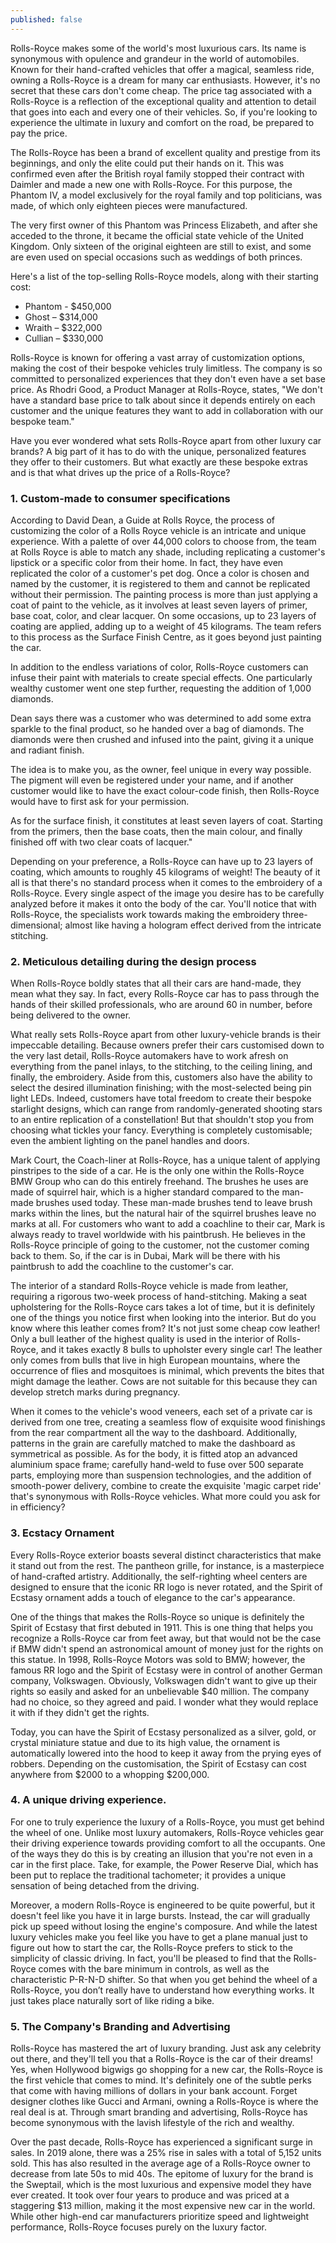 ```yaml
---
published: false
---
```


Rolls-Royce makes some of the world's most luxurious cars. Its name is synonymous with opulence and grandeur in the world of automobiles. Known for their hand-crafted vehicles that offer a magical, seamless ride, owning a Rolls-Royce is a dream for many car enthusiasts. However, it's no secret that these cars don't come cheap. The price tag associated with a Rolls-Royce is a reflection of the exceptional quality and attention to detail that goes into each and every one of their vehicles. So, if you're looking to experience the ultimate in luxury and comfort on the road, be prepared to pay the price.

The Rolls-Royce has been a brand of excellent quality and prestige from its beginnings, and only the elite could put their hands on it. This was confirmed even after the British royal family stopped their contract with Daimler and made a new one with Rolls-Royce. For this purpose, the Phantom IV, a model exclusively for the royal family and top politicians, was made, of which only eighteen pieces were manufactured.

The very first owner of this Phantom was Princess Elizabeth, and after she acceded to the throne, it became the official state vehicle of the United Kingdom. Only sixteen of the original eighteen are still to exist, and some are even used on special occasions such as weddings of both princes.

Here's a list of the top-selling Rolls-Royce models, along with their starting cost:  
- 	Phantom - $450,000
- 	Ghost – $314,000
- 	Wraith – $322,000
- 	Cullian – $330,000


Rolls-Royce is known for offering a vast array of customization options, making the cost of their bespoke vehicles truly limitless. The company is so committed to personalized experiences that they don't even have a set base price. As Rhodri Good, a Product Manager at Rolls-Royce, states, "We don't have a standard base price to talk about since it depends entirely on each customer and the unique features they want to add in collaboration with our bespoke team."

Have you ever wondered what sets Rolls-Royce apart from other luxury car brands? A big part of it has to do with the unique, personalized features they offer to their customers. But what exactly are these bespoke extras and is that what drives up the price of a Rolls-Royce?

### 1.	Custom-made to consumer specifications
According to David Dean, a Guide at Rolls Royce, the process of customizing the color of a Rolls Royce vehicle is an intricate and unique experience. With a palette of over 44,000 colors to choose from, the team at Rolls Royce is able to match any shade, including replicating a customer's lipstick or a specific color from their home. In fact, they have even replicated the color of a customer's pet dog. Once a color is chosen and named by the customer, it is registered to them and cannot be replicated without their permission. The painting process is more than just applying a coat of paint to the vehicle, as it involves at least seven layers of primer, base coat, color, and clear lacquer. On some occasions, up to 23 layers of coating are applied, adding up to a weight of 45 kilograms. The team refers to this process as the Surface Finish Centre, as it goes beyond just painting the car.

In addition to the endless variations of color, Rolls-Royce customers can infuse their paint with materials to create special effects. One particularly wealthy customer went one step further, requesting the addition of 1,000 diamonds.

Dean says there was a customer who was determined to add some extra sparkle to the final product, so he handed over a bag of diamonds. The diamonds were then crushed and infused into the paint, giving it a unique and radiant finish.

The idea is to make you, as the owner, feel unique in every way possible. The pigment will even be registered under your name, and if another customer would like to have the exact colour-code finish, then Rolls-Royce would have to first ask for your permission.

As for the surface finish, it constitutes at least seven layers of coat. Starting from the primers, then the base coats, then the main colour, and finally finished off with two clear coats of lacquer."

Depending on your preference, a Rolls-Royce can have up to 23 layers of coating, which amounts to roughly 45 kilograms of weight! The beauty of it all is that there's no standard process when it comes to the embroidery of a Rolls-Royce. Every single aspect of the image you desire has to be carefully analyzed before it makes it onto the body of the car. You'll notice that with Rolls-Royce, the specialists work towards making the embroidery three-dimensional; almost like having a hologram effect derived from the intricate stitching.


### 2.	Meticulous detailing during the design process
When Rolls-Royce boldly states that all their cars are hand-made, they mean what they say. In fact, every Rolls-Royce car has to pass through the hands of their skilled professionals, who are around 60 in number, before being delivered to the owner.

What really sets Rolls-Royce apart from other luxury-vehicle brands is their impeccable detailing. Because owners prefer their cars customised down to the very last detail, Rolls-Royce automakers have to work afresh on everything from the panel inlays, to the stitching, to the ceiling lining, and finally, the embroidery.
Aside from this, customers also have the ability to select the desired illumination finishing; with the most-selected being pin light LEDs. Indeed, customers have total freedom to create their bespoke starlight designs, which can range from randomly-generated shooting stars to an entire replication of a constellation! But that shouldn't stop you from choosing what tickles your fancy. Everything is completely customisable; even the ambient lighting on the panel handles and doors.

Mark Court, the Coach-liner at Rolls-Royce, has a unique talent of applying pinstripes to the side of a car. He is the only one within the Rolls-Royce BMW Group who can do this entirely freehand. The brushes he uses are made of squirrel hair, which is a higher standard compared to the man-made brushes used today. These man-made brushes tend to leave brush marks within the lines, but the natural hair of the squirrel brushes leave no marks at all.
For customers who want to add a coachline to their car, Mark is always ready to travel worldwide with his paintbrush. He believes in the Rolls-Royce principle of going to the customer, not the customer coming back to them. So, if the car is in Dubai, Mark will be there with his paintbrush to add the coachline to the customer's car.

The interior of a standard Rolls-Royce vehicle is made from leather, requiring a rigorous two-week process of hand-stitching. Making a seat upholstering for the Rolls-Royce cars takes a lot of time, but it is definitely one of the things you notice first when looking into the interior. But do you know where this leather comes from? It's not just some cheap cow leather! Only a bull leather of the highest quality is used in the interior of Rolls-Royce, and it takes exactly 8 bulls to upholster every single car! The leather only comes from bulls that live in high European mountains, where the occurrence of flies and mosquitoes is minimal, which prevents the bites that might damage the leather. Cows are not suitable for this because they can develop stretch marks during pregnancy.

When it comes to the vehicle's wood veneers, each set of a private car is derived from one tree, creating a seamless flow of exquisite wood finishings from the rear compartment all the way to the dashboard. Additionally, patterns in the grain are carefully matched to make the dashboard as symmetrical as possible.
As for the body, it is fitted atop an advanced aluminium space frame; carefully hand-weld to fuse over 500 separate parts, employing more than suspension technologies, and the addition of smooth-power delivery, combine to create the exquisite 'magic carpet ride' that's synonymous with Rolls-Royce vehicles. What more could you ask for in efficiency?

### 3.	Ecstacy Ornament
Every Rolls-Royce exterior boasts several distinct characteristics that make it stand out from the rest. The pantheon grille, for instance, is a masterpiece of hand-crafted artistry. Additionally, the self-righting wheel centers are designed to ensure that the iconic RR logo is never rotated, and the Spirit of Ecstasy ornament adds a touch of elegance to the car's appearance. 

One of the things that makes the Rolls-Royce so unique is definitely the Spirit of Ecstasy that first debuted in 1911. This is one thing that helps you recognize a Rolls-Royce car from feet away, but that would not be the case if BMW didn't spend an astronomical amount of money just for the rights on this statue. In 1998, Rolls-Royce Motors was sold to BMW; however, the famous RR logo and the Spirit of Ecstasy were in control of another German company, Volkswagen. Obviously, Volkswagen didn't want to give up their rights so easily and asked for an unbelievable $40 million. The company had no choice, so they agreed and paid. I wonder what they would replace it with if they didn't get the rights. 

Today, you can have the Spirit of Ecstasy personalized as a silver, gold, or crystal miniature statue and due to its high value, the ornament is automatically lowered into the hood to keep it away from the prying eyes of robbers. Depending on the customisation, the Spirit of Ecstasy can cost anywhere from $2000 to a whopping $200,000.

### 4.	A unique driving experience.
For one to truly experience the luxury of a Rolls-Royce, you must get behind the wheel of one. Unlike most luxury automakers, Rolls-Royce vehicles gear their driving experience towards providing comfort to all the occupants. One of the ways they do this is by creating an illusion that you're not even in a car in the first place. Take, for example, the Power Reserve Dial, which has been put to replace the traditional tachometer; it provides a unique sensation of being detached from the driving.

Moreover, a modern Rolls-Royce is engineered to be quite powerful, but it doesn't feel like you have it in large bursts. Instead, the car will gradually pick up speed without losing the engine's composure. And while the latest luxury vehicles make you feel like you have to get a plane manual just to figure out how to start the car, the Rolls-Royce prefers to stick to the simplicity of classic driving. In fact, you'll be pleased to find that the Rolls-Royce comes with the bare minimum in controls, as well as the characteristic P-R-N-D shifter. So that when you get behind the wheel of a Rolls-Royce, you don’t really have to understand how everything works. It just takes place naturally sort of like riding a bike.

### 5.	The Company's Branding and Advertising
Rolls-Royce has mastered the art of luxury branding. Just ask any celebrity out there, and they'll tell you that a Rolls-Royce is the car of their dreams! Yes, when Hollywood bigwigs go shopping for a new car, the Rolls-Royce is the first vehicle that comes to mind. It's definitely one of the subtle perks that come with having millions of dollars in your bank account. Forget designer clothes like Gucci and Armani, owning a Rolls-Royce is where the real deal is at. Through smart branding and advertising, Rolls-Royce has become synonymous with the lavish lifestyle of the rich and wealthy.

Over the past decade, Rolls-Royce has experienced a significant surge in sales. In 2019 alone, there was a 25% rise in sales with a total of 5,152 units sold. This has also resulted in the average age of a Rolls-Royce owner to decrease from late 50s to mid 40s. The epitome of luxury for the brand is the Sweptail, which is the most luxurious and expensive model they have ever created. It took over four years to produce and was priced at a staggering $13 million, making it the most expensive new car in the world. While other high-end car manufacturers prioritize speed and lightweight performance, Rolls-Royce focuses purely on the luxury factor.

